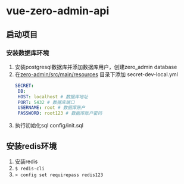 # vue-zero-admin-api

## 启动项目
### 安装数据库环境
1. 安装postgresql数据库并添加数据库用户，创建zero_admin database
2. 在[zero-admin/src/main/resources](zero-admin/src/main/resources) 目录下添加 secret-dev-local.yml
   ```yml
   SECRET:
    DB:
    HOST: localhost # 数据库地址
    PORT: 5432 # 数据库端口
    USERNAME: root # 数据库账户
    PASSWORD: root123 # 数据库账户密码
   ```
3. 执行初始化sql config/init.sql

## 安装redis环境
1. 安装redis
2. ```$ redis-cli```
3. ```> config set requirepass redis123```

## 